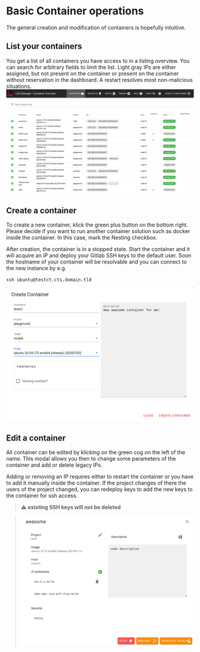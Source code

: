 # Basic Container operations

The general creation and modification of containers is hopefully intuitive.
## List your containers

You get a list of all containers you have access to in a listing overview. You can search for arbitrary fields to limit the list.
Light gray IPs are either assigned, but not present on the container or present on the container without reservation in the dashboard. A restart resolves most non-malicious situations.
![Screenshot](screenshots/container.png)

## Create a container
To create a new container, klick the green plus button on the bottom right. Please decide if you want to run another container solution such as docker inside the container. In this case, mark the Nesting checkbox.

After creation, the container is in a stopped state. Start the container and it will acquire an IP and deploy your Gitlab SSH keys to the default user. Soon the hostname of your container will be resolvable and you can connect to the new instance by e.g.

    ssh ubuntu@testct.cts.domain.tld
   
![Screenshot](screenshots/create-container.png)

## Edit a container
All container can be edited by klicking on the green cog on the left of the name. This modal allows you then to change some parameters of the container and add or delete legacy IPs.

Adding or removing an IP requires either to restart the container or you have to add it manually inside the container. If the project changes of there the users of the project changed, you can redeploy keys to add the new keys to the container for ssh access. 
  
> ⚠️ **existing SSH keys will not be deleted**

>![Screenshot](screenshots/edit-container.png)